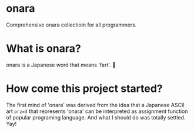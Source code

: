 onara
=====

Comprehensive onara collectioin for all programmers.

# What is onara?

onara is a Japanese word that means 'fart'. :poop:

# How come this project started?

The first mind of 'onara' was derived from the idea that a Japanese ASCII art `orz=3`
that represents 'onara' can be interpreted as assignment function of popular programing language.
And what I should do was totally settled.
Yay!
